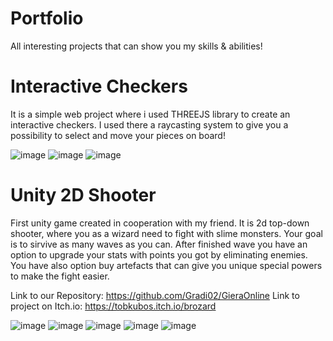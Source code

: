 # Portfolio
All interesting projects that can show you my skills & abilities!

# Interactive Checkers
It is a simple web project where i used THREEJS library to create an interactive checkers.
I used there a raycasting system to give you a possibility to select and move your pieces on board!

![image](https://github.com/Gradi02/Portfolio/assets/113831512/ba3cbb7c-2ba6-4b21-b3dc-b1ee2e44868f)
![image](https://github.com/Gradi02/Portfolio/assets/113831512/08558c92-e050-4c4f-bfba-d980dd225106)
![image](https://github.com/Gradi02/Portfolio/assets/113831512/2b0a0679-0c78-426d-b0b5-a3e801fa6842)

# Unity 2D Shooter
First unity game created in cooperation with my friend. It is 2d top-down shooter, where you as a wizard
need to fight with slime monsters. Your goal is to sirvive as many waves as you can.
After finished wave you have an option to upgrade your stats with points you got by eliminating enemies.
You have also option buy artefacts that can give you unique special powers to make the fight easier.

Link to our Repository: https://github.com/Gradi02/GieraOnline
Link to project on Itch.io: https://tobkubos.itch.io/brozard

![image](https://github.com/Gradi02/Portfolio/assets/113831512/cba9cb46-cd60-49ce-860c-b796a763ccff)
![image](https://github.com/Gradi02/Portfolio/assets/113831512/a2c81cef-67a0-48cf-b173-8449bcf93d89)
![image](https://github.com/Gradi02/Portfolio/assets/113831512/dbd392e3-a735-41fb-be2a-f51bf115bb89)
![image](https://github.com/Gradi02/Portfolio/assets/113831512/7f2aa319-312d-406a-be67-267d6d1eea37)
![image](https://github.com/Gradi02/Portfolio/assets/113831512/65c3b56e-7f34-486c-93ce-08a5a70a9e97)














